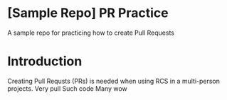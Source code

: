 # [Sample Repo] PR Practice
A sample repo for practicing how to create Pull Requests

# Introduction
Creating Pull Requsts (PRs) is needed when using RCS in a multi-person projects. 
Very pull
Such code
Many wow